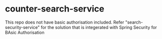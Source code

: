 # counter-search-service
This repo does not have basic authorisation included.
Refer "search-security-service" for the solution that is integerated with Spring Security for BAsic Authorisation
